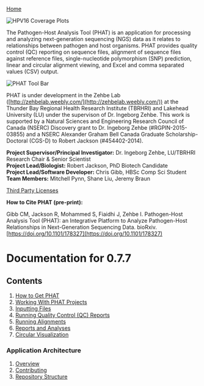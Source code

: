 [Home](https://chgibb.github.io/PHATDocs/)

![HPV16 Coverage Plots](https://chgibb.github.io//PHATDocs/docs/releases/0.1.0-beta.1/covHPV16white.png)

The Pathogen-Host Analysis Tool (PHAT) is an application for processing and analyzing next-generation sequencing (NGS) data as it relates to relationships between pathogen and host organisms. PHAT provides quality control (QC) reporting on sequence files, alignment of sequence files against reference files, single-nucleotide polymorphism (SNP) prediction, linear and circular alignment viewing, and Excel and comma separated values (CSV) output.

![PHAT Tool Bar](https://chgibb.github.io//PHATDocs/docs/releases/0.7.7/PHATtoolbar.png)

PHAT is under development in the Zehbe Lab ([http://zehbelab.weebly.com/](http://zehbelab.weebly.com/)) at the Thunder Bay Regional Health Research Institute (TBRHRI) and Lakehead University (LU) under the supervison of Dr. Ingeborg Zehbe. This work is supported by a Natural Sciences and Engineering Research Council of Canada (NSERC) Discovery grant to Dr. Ingeborg Zehbe (#RGPIN-2015-03855) and a NSERC Alexander Graham Bell Canada Graduate Scholarship-Doctoral (CGS-D) to Robert Jackson (#454402-2014).

**Project Supervisor/Principal Investigator:** Dr. Ingeborg Zehbe, LU/TBRHRI Research Chair & Senior Scientist    
**Project Lead/Biologist:** Robert Jackson, PhD Biotech Candidate    
**Project Lead/Software Developer:** Chris Gibb, HBSc Comp Sci Student  
**Team Members:** Mitchell Pynn, Shane Liu, Jeremy Braun

[Third Party Licenses](https://chgibb.github.io/PHATDocs/docs/releases/0.7.7/thirdParty)

**How to Cite PHAT (pre-print):**

Gibb CM, Jackson R, Mohammed S, Fiaidhi J, Zehbe I. Pathogen-Host Analysis Tool (PHAT): an Integrative Platform to Analyze Pathogen-Host Relationships in Next-Generation Sequencing Data. bioRxiv. [https://doi.org/10.1101/178327](https://doi.org/10.1101/178327)

# Documentation for 0.7.7
## Contents
1. [How to Get PHAT](https://chgibb.github.io/PHATDocs/docs/releases/0.7.7/howToGetPHAT)
2. [Working With PHAT Projects](https://chgibb.github.io/PHATDocs/docs/releases/0.7.7/projects)
3. [Inputting Files](https://chgibb.github.io/PHATDocs/docs/releases/0.7.7/inputtingFiles)
4. [Running Quality Control (QC) Reports](https://chgibb.github.io/PHATDocs/docs/releases/0.7.7/QCReports)
5. [Running Alignments](https://chgibb.github.io/PHATDocs/docs/releases/0.7.7/runningAlignments)
6. [Reports and Analyses](https://chgibb.github.io/PHATDocs/docs/releases/0.7.7/reportsAndAnalyses)
7. [Circular Visualization](https://chgibb.github.io/PHATDocs/docs/releases/0.7.7/circularVisualization)

### Application Architecture
1. [Overview](https://chgibb.github.io/PHATDocs/docs/releases/0.7.7/archOverview)
2. [Contributing](https://chgibb.github.io/PHATDocs/docs/releases/0.7.7/contributingGuide)
3. [Repository Structure](https://chgibb.github.io/PHATDocs/docs/releases/0.7.7/repoStructure)
